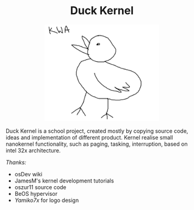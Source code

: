 <div align="center">

# Duck Kernel
<!--[Logo](https://github.com/SerhiiRI/duck-kernel/blob/master/duck-kernel-logo.png "KWA-KWA" | width=50)--> 
<img src="https://github.com/SerhiiRI/duck-kernel/blob/master/duck-kernel-logo.png" width=300>
</div>

 Duck Kernel is a school project, created mostly by copying source code, ideas and implementation of different product. Kernel realise small nanokernel functionality, such as paging, tasking, interruption, based on intel 32x architecture.

*Thanks:* 
 - osDev wiki
 - JamesM's kernel development tutorials
 - oszur11 source code
 - BeOS hypervisor
 - _Yamiko7x_ for logo design
 

